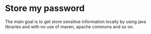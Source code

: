 # Store my password

The main goal is to get store sensitive information locally by using java libraries and with no use of maven, apache commons and so on.